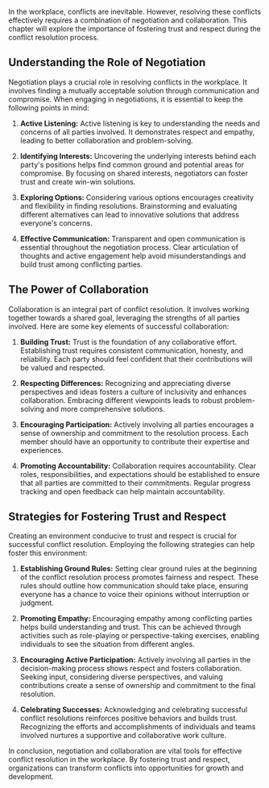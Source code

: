 
In the workplace, conflicts are inevitable. However, resolving these conflicts effectively requires a combination of negotiation and collaboration. This chapter will explore the importance of fostering trust and respect during the conflict resolution process.

Understanding the Role of Negotiation
-------------------------------------

Negotiation plays a crucial role in resolving conflicts in the workplace. It involves finding a mutually acceptable solution through communication and compromise. When engaging in negotiations, it is essential to keep the following points in mind:

1. **Active Listening:** Active listening is key to understanding the needs and concerns of all parties involved. It demonstrates respect and empathy, leading to better collaboration and problem-solving.

2. **Identifying Interests:** Uncovering the underlying interests behind each party's positions helps find common ground and potential areas for compromise. By focusing on shared interests, negotiators can foster trust and create win-win solutions.

3. **Exploring Options:** Considering various options encourages creativity and flexibility in finding resolutions. Brainstorming and evaluating different alternatives can lead to innovative solutions that address everyone's concerns.

4. **Effective Communication:** Transparent and open communication is essential throughout the negotiation process. Clear articulation of thoughts and active engagement help avoid misunderstandings and build trust among conflicting parties.

The Power of Collaboration
--------------------------

Collaboration is an integral part of conflict resolution. It involves working together towards a shared goal, leveraging the strengths of all parties involved. Here are some key elements of successful collaboration:

1. **Building Trust:** Trust is the foundation of any collaborative effort. Establishing trust requires consistent communication, honesty, and reliability. Each party should feel confident that their contributions will be valued and respected.

2. **Respecting Differences:** Recognizing and appreciating diverse perspectives and ideas fosters a culture of inclusivity and enhances collaboration. Embracing different viewpoints leads to robust problem-solving and more comprehensive solutions.

3. **Encouraging Participation:** Actively involving all parties encourages a sense of ownership and commitment to the resolution process. Each member should have an opportunity to contribute their expertise and experiences.

4. **Promoting Accountability:** Collaboration requires accountability. Clear roles, responsibilities, and expectations should be established to ensure that all parties are committed to their commitments. Regular progress tracking and open feedback can help maintain accountability.

Strategies for Fostering Trust and Respect
------------------------------------------

Creating an environment conducive to trust and respect is crucial for successful conflict resolution. Employing the following strategies can help foster this environment:

1. **Establishing Ground Rules:** Setting clear ground rules at the beginning of the conflict resolution process promotes fairness and respect. These rules should outline how communication should take place, ensuring everyone has a chance to voice their opinions without interruption or judgment.

2. **Promoting Empathy:** Encouraging empathy among conflicting parties helps build understanding and trust. This can be achieved through activities such as role-playing or perspective-taking exercises, enabling individuals to see the situation from different angles.

3. **Encouraging Active Participation:** Actively involving all parties in the decision-making process shows respect and fosters collaboration. Seeking input, considering diverse perspectives, and valuing contributions create a sense of ownership and commitment to the final resolution.

4. **Celebrating Successes:** Acknowledging and celebrating successful conflict resolutions reinforces positive behaviors and builds trust. Recognizing the efforts and accomplishments of individuals and teams involved nurtures a supportive and collaborative work culture.

In conclusion, negotiation and collaboration are vital tools for effective conflict resolution in the workplace. By fostering trust and respect, organizations can transform conflicts into opportunities for growth and development.
